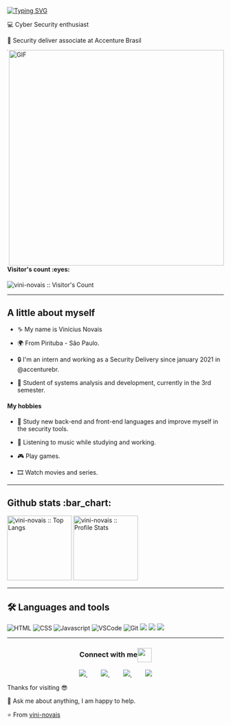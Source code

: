 [![Typing SVG](https://readme-typing-svg.herokuapp.com?color=F7D300&lines=Hello+world!+I'm+Vin%C3%ADcius+Novais!;And+I'm+passionate+about+technology)](https://git.io/typing-svg)
<p>💻 Cyber Security enthusiast </p>
<p>🤵 Security deliver associate at Accenture Brasil </p>

<img align="right" alt="GIF" src="https://cdn-images-1.medium.com/max/800/0*ZnNHGO20RCbUGatL.gif" width="500"/>
  
  **********
  
  <h4 align="left">Visitor's count :eyes:</h4>
  <p align="left"><img src="https://profile-counter.glitch.me/vini-novais/count.svg" alt="vini-novais :: Visitor's Count" /></p>
  
  **********
  
  <h2 align="left"> A little about myself </h2>
  
- <p>♑ My name is Vinícius Novais </p>
- <p>🌍 From Pirituba - São Paulo.</p>
- <p>🔒 I'm an intern and working as a Security Delivery since january 2021 in @accenturebr.</p>
- <p>📕 Student of systems analysis and development, currently in the 3rd semester.</p>


<h4 align="left"> My hobbies </h4>
  
- <p>📘 Study new back-end and front-end languages and improve myself in the security tools.</p>
- <p>🎵 Listening to music while studying and working.</p>
- <p>🎮 Play games. </p>
- <p>🎞  Watch movies and series. </p>


**********

<div align="left">
  <h2 align="left">Github stats :bar_chart:</h2>
<img height="150em" src="https://github-readme-stats.vercel.app/api/top-langs/?username=vini-novais&langs_count=10&theme=tokyonight&layout=compact" alt="vini-novais :: Top Langs"/>
<img height="150em" src="https://github-readme-stats.vercel.app/api?username=vini-novais&show_icons=true&theme=synthwave" alt="vini-novais :: Profile Stats"
[![GitHub Streak](http://github-readme-streak-stats.herokuapp.com?user=vini-novais&theme=dracula&hide_border=true)](https://git.io/streak-stats)

</div>

**********
  
<h2 align="left">🛠️ Languages and tools</h2>

![HTML](https://img.shields.io/badge/html%20-%23E34F26.svg?&style=for-the-badge&logo=html5&logoColor=white)
![CSS](https://img.shields.io/badge/css%20-%231572B6.svg?&style=for-the-badge&logo=css3&logoColor=white)
![Javascript](https://img.shields.io/badge/-Javascript-ffb400?style=for-the-badge&logo=javascript&logoColor=ffff3f)
![VSCode](https://img.shields.io/badge/-vscode-00a8e8?style=for-the-badge&logo=visual-studio-code)
![Git](https://img.shields.io/badge/git%20-%23F05033.svg?&style=for-the-badge&logo=git&logoColor=white)
    <img src="https://img.shields.io/badge/Java-ED8B00?style=for-the-badge&logo=java&logoColor=white">
    <img src="https://img.shields.io/badge/Amazon_AWS-232F3E?style=for-the-badge&logo=amazon-aws&logoColor=white">
    <img src="https://img.shields.io/badge/MySQL-00000F?style=for-the-badge&logo=mysql&logoColor=white">

  
**********

<div>
  <h3 align="center">Connect with me<img align="center" src="https://github.com/rajput2107/rajput2107/blob/master/Assets/Handshake.gif" height="33px" /></h3> 
</div>
<p align="center">
    <a href="https://github.com/vini-novais">
        <img  src="https://img.shields.io/badge/github-%23100000.svg?&style=for-the-badge&logo=github&logoColor=white&link=mailto:https://github.com/vini-novais">
    </a>
    &nbsp;&nbsp;&nbsp;&nbsp;&nbsp;&nbsp;&nbsp;
    <a href="mailto:novais.19988@gmail.com">
        <img src="https://img.shields.io/badge/gmail-D14836?&style=for-the-badge&logo=gmail&logoColor=white&link=mailto:novais.19988@gmail.com">
    </a>
    &nbsp;&nbsp;&nbsp;&nbsp;&nbsp;&nbsp;&nbsp;
    <a href="https://www.linkedin.com/in/vinicius-novais-09067b203/">
        <img src="https://img.shields.io/badge/linkedin-%230077B5.svg?&style=for-the-badge&logo=linkedin&logoColor=white&link=mailto:https://www.linkedin.com/in/vinicius-novais-09067b203/">
    </a>
   &nbsp;&nbsp;&nbsp;&nbsp;&nbsp;&nbsp;&nbsp;
    <a href="https://www.instagram.com/novaizera/">
      <img src="https://img.shields.io/badge/Instagram-E4405F?style=for-the-badge&logo=instagram&logoColor=white&link=mailto:https://www.instagram.com/novaizera/">
    </a>
</p>

  <p> Thanks for visiting 😎 </p>
  <p>💬 Ask me about anything, I am happy to help. </p>

⭐️ From [vini-novais](https://github.com/vini-novais)

